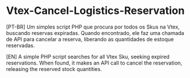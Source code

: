 # Vtex-Cancel-Logistics-Reservation

[PT-BR]
Um simples script PHP que procura por todos os Skus na Vtex, buscando reservas expiradas. Quando encontrado, ele faz uma chamada de API para cancelar a reserva, liberando as quantidades de estoque reservadas.

[EN]
A simple PHP script searches for all Vtex Sku, seeking expired reservations. When found, it makes an API call to cancel the reservation, releasing the reserved stock quantities.
